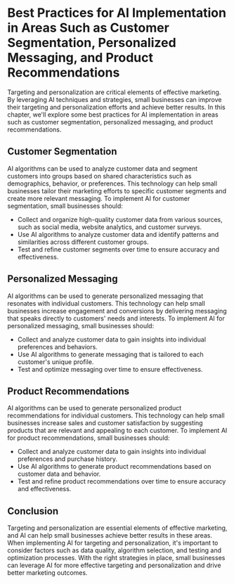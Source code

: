 Best Practices for AI Implementation in Areas Such as Customer Segmentation, Personalized Messaging, and Product Recommendations
=============================================================================================================================================================================================================

Targeting and personalization are critical elements of effective marketing. By leveraging AI techniques and strategies, small businesses can improve their targeting and personalization efforts and achieve better results. In this chapter, we'll explore some best practices for AI implementation in areas such as customer segmentation, personalized messaging, and product recommendations.

Customer Segmentation
---------------------

AI algorithms can be used to analyze customer data and segment customers into groups based on shared characteristics such as demographics, behavior, or preferences. This technology can help small businesses tailor their marketing efforts to specific customer segments and create more relevant messaging. To implement AI for customer segmentation, small businesses should:

* Collect and organize high-quality customer data from various sources, such as social media, website analytics, and customer surveys.
* Use AI algorithms to analyze customer data and identify patterns and similarities across different customer groups.
* Test and refine customer segments over time to ensure accuracy and effectiveness.

Personalized Messaging
----------------------

AI algorithms can be used to generate personalized messaging that resonates with individual customers. This technology can help small businesses increase engagement and conversions by delivering messaging that speaks directly to customers' needs and interests. To implement AI for personalized messaging, small businesses should:

* Collect and analyze customer data to gain insights into individual preferences and behaviors.
* Use AI algorithms to generate messaging that is tailored to each customer's unique profile.
* Test and optimize messaging over time to ensure effectiveness.

Product Recommendations
-----------------------

AI algorithms can be used to generate personalized product recommendations for individual customers. This technology can help small businesses increase sales and customer satisfaction by suggesting products that are relevant and appealing to each customer. To implement AI for product recommendations, small businesses should:

* Collect and analyze customer data to gain insights into individual preferences and purchase history.
* Use AI algorithms to generate product recommendations based on customer data and behavior.
* Test and refine product recommendations over time to ensure accuracy and effectiveness.

Conclusion
----------

Targeting and personalization are essential elements of effective marketing, and AI can help small businesses achieve better results in these areas. When implementing AI for targeting and personalization, it's important to consider factors such as data quality, algorithm selection, and testing and optimization processes. With the right strategies in place, small businesses can leverage AI for more effective targeting and personalization and drive better marketing outcomes.
